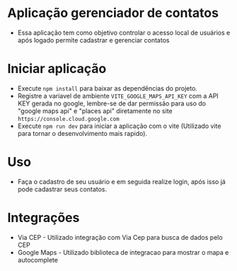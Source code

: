 # Aplicação gerenciador de contatos
- Essa aplicação tem como objetivo controlar o acesso local de usuários e após logado permite cadastrar e gerenciar contatos

# Iniciar aplicação
- Execute `npm install` para baixar as dependências do projeto.
- Registre a variavel de ambiente `VITE_GOOGLE_MAPS_API_KEY` com a API KEY gerada no google, lembre-se de dar permissão para uso do "google maps api" e "places api" diretamente no site `https://console.cloud.google.com`
- Execute `npm run dev` para iniciar a aplicação com o vite (Utilizado vite para tornar o desenvolvimento mais rapido).

# Uso
- Faça o cadastro de seu usuário e em seguida realize login, após isso já pode cadastrar seus contatos.

# Integrações
- Via CEP - Utilizado integração com Via Cep para busca de dados pelo CEP
- Google Maps - Utilizado biblioteca de integracao para mostrar o mapa e autocomplete

